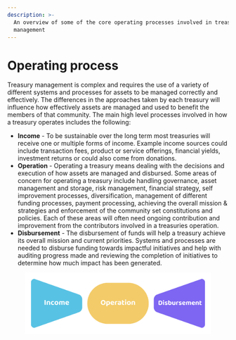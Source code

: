```yaml
---
description: >-
  An overview of some of the core operating processes involved in treasury
  management
---
```


# Operating process

Treasury management is complex and requires the use of a variety of different systems and processes for assets to be managed correctly and effectively. The differences in the approaches taken by each treasury will influence how effectively assets are managed and used to benefit the members of that community. The main high level processes involved in how a treasury operates includes the following:

* **Income** - To be sustainable over the long term most treasuries will receive one or multiple forms of income. Example income sources could include transaction fees, product or service offerings, financial yields, investment returns or could also come from donations.
* **Operation** - Operating a treasury means dealing with the decisions and execution of how assets are managed and disbursed. Some areas of concern for operating a treasury include handling governance, asset management and storage, risk management, financial strategy, self improvement processes, diversification, management of different funding processes, payment processing, achieving the overall mission & strategies and enforcement of the community set constitutions and policies. Each of these areas will often need ongoing contribution and improvement from the contributors involved in a treasuries operation.
* **Disbursement** - The disbursement of funds will help a treasury achieve its overall mission and current priorities. Systems and processes are needed to disburse funding towards impactful initiatives and help with auditing progress made and reviewing the completion of initiatives to determine how much impact has been generated.

<figure><img src="../.gitbook/assets/treasury-process.png" alt=""><figcaption></figcaption></figure>
